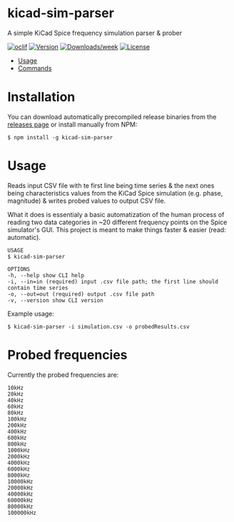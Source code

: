 # kicad-sim-parser

A simple KiCad Spice frequency simulation parser &amp; prober

[![oclif](https://img.shields.io/badge/cli-oclif-brightgreen.svg)](https://oclif.io)
[![Version](https://img.shields.io/npm/v/kicad-sim-parser.svg)](https://npmjs.org/package/kicad-sim-parser)
[![Downloads/week](https://img.shields.io/npm/dw/kicad-sim-parser.svg)](https://npmjs.org/package/kicad-sim-parser)
[![License](https://img.shields.io/npm/l/kicad-sim-parser.svg)](https://github.com/artus9033/kicad-sim-parser/blob/master/package.json)

-   [Usage](#usage)
-   [Commands](#commands)

# Installation

You can download automatically precompiled release binaries from the [releases page](https://github.com/artus9033/kicad-sim-parser/releases) or install manually from NPM:

```sh-session
$ npm install -g kicad-sim-parser
```

# Usage

Reads input CSV file with te first line being time series & the next ones being characteristics values from the KiCad Spice simulation (e.g. phase, magnitude) & writes probed values to output CSV file.

What it does is essentialy a basic automatization of the human process of reading two data categories in ~20 different frequency points on the Spice simulator's GUI.
This project is meant to make things faster & easier (read: automatic).

```sh-session
USAGE
$ kicad-sim-parser

OPTIONS
-h, --help show CLI help
-i, --in=in (required) input .csv file path; the first line should contain time series
-o, --out=out (required) output .csv file path
-v, --version show CLI version
```

Example usage:

```sh-session
$ kicad-sim-parser -i simulation.csv -o probedResults.csv
```

# Probed frequencies

Currently the probed frequencies are:

```
10kHz
20kHz
40kHz
60kHz
80kHz
100kHz
200kHz
400kHz
600kHz
800kHz
1000kHz
2000kHz
4000kHz
6000kHz
8000kHz
10000kHz
20000kHz
40000kHz
60000kHz
80000kHz
100000kHz
```
